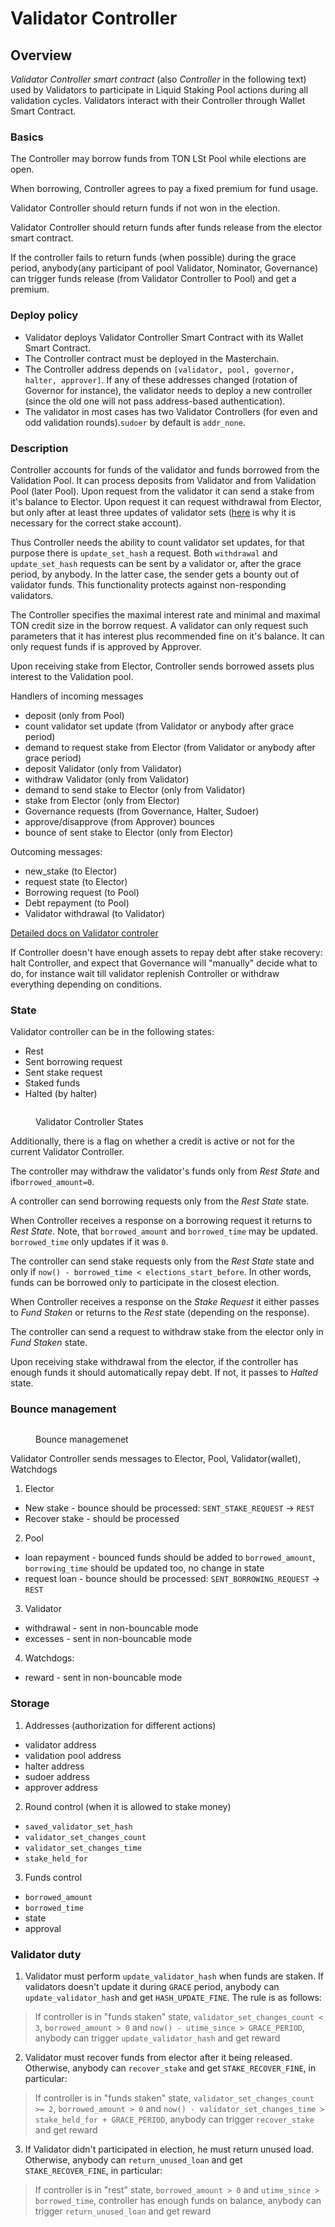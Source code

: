 # Validator Controller

## Overview <a href="#validator-controller" id="validator-controller"></a>

_Validator Controller smart contract_ (also _Controller_ in the following text) used by Validators to participate in Liquid Staking Pool actions during all validation cycles. Validators interact with their Controller through Wallet Smart Contract.



### Basics <a href="#basics" id="basics"></a>

The Controller may borrow funds from TON LSt Pool while elections are open.

When borrowing, Controller agrees to pay a fixed premium for fund usage.

Validator Controller should return funds if not won in the election.

Validator Controller should return funds after funds release from the elector smart contract.

If the controller fails to return funds (when possible) during the grace period, anybody(any participant of pool Validator, Nominator, Governance) can trigger funds release (from Validator Controller to Pool) and get a premium.



### Deploy policy <a href="#deploy" id="deploy"></a>

* Validator deploys Validator Controller Smart Contract with its Wallet Smart Contract.
* &#x20;The Controller contract must be deployed in the Masterchain.
* The Controller address depends on `[validator, pool, governor, halter, approver]`. If any of these addresses changed (rotation of Governor for instance), the validator needs to deploy a new controller (since the old one will not pass address-based authentication).
* The validator in most cases has two Validator Controllers (for even and odd validation rounds).`sudoer` by default is `addr_none`.



### Description

Сontroller accounts for funds of the validator and funds borrowed from the Validation Pool. It can process deposits from Validator and from Validation Pool (later Pool). Upon request from the validator it can send a stake from it's balance to Elector. Upon request it can request withdrawal from Elector, but only after at least three updates of validator sets ([here](https://github.com/ton-blockchain/nominator-pool/blob/main/func/pool.fc#L566) is why it is necessary for the correct stake account).&#x20;

Thus Controller needs the ability to count validator set updates, for that purpose there is `update_set_hash` a request. Both `withdrawal` and `update_set_hash` requests can be sent by a validator or, after the grace period, by anybody. In the latter case, the sender gets a bounty out of validator funds. This functionality protects against non-responding validators.

The Controller specifies the maximal interest rate and minimal and maximal TON credit size in the borrow request. A validator can only request such parameters that it has interest plus recommended fine on it's balance. It can only request funds if is approved by Approver.

Upon receiving stake from Elector, Сontroller sends borrowed assets plus interest to the Validation pool.

Handlers of incoming messages

* deposit (only from Pool)
* count validator set update (from Validator or anybody after grace period)
* demand to request stake from Elector (from Validator or anybody after grace period)
* deposit Validator (only from Validator)
* withdraw Validator (only from Validator)
* demand to send stake to Elector (only from Validator)
* stake from Elector (only from Elector)
* Governance requests (from Governance, Halter, Sudoer)
* approve/disapprove (from Approver) bounces
* bounce of sent stake to Elector (only from Elector)

Outcoming messages:

* new\_stake (to Elector)
* request state (to Elector)
* Borrowing request (to Pool)
* Debt repayment (to Pool)
* Validator withdrawal (to Validator)

[Detailed docs on Validator controler](file:///C:/Users/AlexG/OneDrive/Desktop/TON%20Liquid%20Stake/docs/controller.md)

If Сontroller doesn't have enough assets to repay debt after stake recovery: halt Сontroller, and expect that Governance will "manually" decide what to do, for instance wait till validator replenish Сontroller or withdraw everything depending on conditions.

### &#x20;<a href="#deploy" id="deploy"></a>

### &#x20;<a href="#basics" id="basics"></a>



### State <a href="#state" id="state"></a>

Validator controller can be in the following states:

* Rest
* Sent borrowing request
* Sent stake request
* Staked funds
* Halted (by halter)

<figure><img src="../../.gitbook/assets/pool-graphs-Validator Controller states.drawio.svg" alt=""><figcaption><p>Validator Controller States</p></figcaption></figure>



Additionally, there is a flag on whether a credit is active or not for the current Validator Controller.

The controller may withdraw the validator's funds only from _Rest State_ and if`borrowed_amount=0`.

A controller can send borrowing requests only from the _Rest State_ state.

When Controller receives a response on a borrowing request it returns to _Rest State_. Note, that `borrowed_amount` and `borrowed_time` may be updated. `borrowed_time` only updates if it was `0`.

The controller can send stake requests only from the _Rest State_ state and only if `now() - borrowed_time < elections_start_before`. In other words, funds can be borrowed only to participate in the closest election.

When Controller receives a response on the _Stake Request_ it either passes to _Fund Staken_ or returns to the _Rest_ state (depending on the response).

The controller can send a request to withdraw stake from the elector only in _Fund Staken_ state.

Upon receiving stake withdrawal from the elector, if the controller has enough funds it should automatically repay debt. If not, it passes to _Halted_ state.

### Bounce management <a href="#bounce-management" id="bounce-management"></a>

<figure><img src="../../.gitbook/assets/pool-graphs-Bounce Management.drawio (1).svg" alt=""><figcaption><p>Bounce managemenet</p></figcaption></figure>

Validator Controller sends messages to Elector, Pool, Validator(wallet), Watchdogs

1. Elector

* New stake - bounce should be processed: `SENT_STAKE_REQUEST` -> `REST`
* Recover stake - should be processed

2. Pool

* loan repayment - bounced funds should be added to `borrowed_amount`, `borrowing_time` should be updated too, no change in state
* request loan - bounce should be processed: `SENT_BORROWING_REQUEST` -> `REST`

3. Validator

* withdrawal - sent in non-bouncable mode
* excesses - sent in non-bouncable mode

4. Watchdogs:

* reward - sent in non-bouncable mode

### Storage <a href="#storage" id="storage"></a>

1. Addresses (authorization for different actions)

* validator address
* validation pool address
* halter address
* sudoer address
* approver address

2. Round control (when it is allowed to stake money)

* `saved_validator_set_hash`
* `validator_set_changes_count`
* `validator_set_changes_time`
* `stake_held_for`

3. Funds control

* `borrowed_amount`
* `borrowed_time`
* state
* approval

### Validator duty <a href="#validator-duty" id="validator-duty"></a>

1. Validator must perform `update_validator_hash` when funds are staken. If validators doesn't update it during `GRACE` period, anybody can `update_validator_hash` and get `HASH_UPDATE_FINE`. The rule is as follows:

> If controller is in "funds staken" state, `validator_set_changes_count < 3`, `borrowed_amount > 0` and `now() - utime_since > GRACE_PERIOD`, anybody can trigger `update_validator_hash` and get reward

2. Validator must recover funds from elector after it being released. Otherwise, anybody can `recover_stake` and get `STAKE_RECOVER_FINE`, in particular:

> If controller is in "funds staken" state, `validator_set_changes_count >= 2`, `borrowed_amount > 0` and `now() - validator_set_changes_time > stake_held_for + GRACE_PERIOD`, anybody can trigger `recover_stake` and get reward

3. If Validator didn't participated in election, he must return unused load. Otherwise, anybody can `return_unused_loan` and get `STAKE_RECOVER_FINE`, in particular:

> If controller is in "rest" state, `borrowed_amount > 0` and `utime_since > borrowed_time`, controller has enough funds on balance, anybody can trigger `return_unused_loan` and get reward

